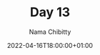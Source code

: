 ---
title: "Day 13"
episode: "13"
season: "1"
Description: "Day 13 of the Slack Hunger Games Podcast"
guid: "shg-13-fixed"
podcast: "isp/shg-13.mp3"
podcast_bytes: "05:10"
podcast_duration: "5028577"
date: 2022-04-16T18:00:00+01:00

author: "Nama Chibitty"
aliases: []
categories: []
---